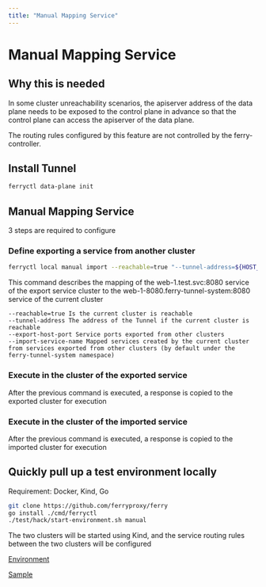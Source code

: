 ```yaml
---
title: "Manual Mapping Service"
---
```


# Manual Mapping Service

## Why this is needed

In some cluster unreachability scenarios, the apiserver address of the data plane needs to be exposed to the control plane in advance so that the control plane can access the apiserver of the data plane.

The routing rules configured by this feature are not controlled by the ferry-controller.

## Install Tunnel

``` bash
ferryctl data-plane init
```

## Manual Mapping Service

3 steps are required to configure

### Define exporting a service from another cluster

``` bash
ferryctl local manual import --reachable=true "--tunnel-address=${HOST_IP}:31000" --export-host-port=web-1.test.svc:8080 --import-service-name=web-1-8080
```

This command describes the mapping of the web-1.test.svc:8080 service of the export service cluster to the web-1-8080.ferry-tunnel-system:8080 service of the current cluster

    --reachable=true Is the current cluster is reachable  
    --tunnel-address The address of the Tunnel if the current cluster is reachable  
    --export-host-port Service ports exported from other clusters  
    --import-service-name Mapped services created by the current cluster from services exported from other clusters (by default under the ferry-tunnel-system namespace)  

### Execute in the cluster of the exported service

After the previous command is executed, a response is copied to the exported cluster for execution

### Execute in the cluster of the imported service

After the previous command is executed, a response is copied to the imported cluster for execution

## Quickly pull up a test environment locally

Requirement: Docker, Kind, Go

``` bash
git clone https://github.com/ferryproxy/ferry
go install ./cmd/ferryctl
./test/hack/start-environment.sh manual
```

The two clusters will be started using Kind, and the service routing rules between the two clusters will be configured

[Environment](https://github.com/ferryproxy/ferry/blob/main/test/environments/manual/)

[Sample](https://github.com/ferryproxy/ferry/blob/main/test/test/test-manual.sh)
